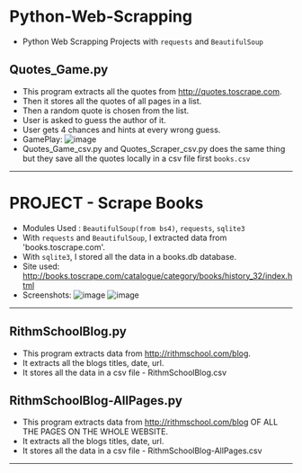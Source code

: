# Python-Web-Scrapping
- Python Web Scrapping Projects with ```requests``` and ```BeautifulSoup```
## Quotes_Game.py
- This program extracts all the quotes from http://quotes.toscrape.com.
- Then it stores all the quotes of all pages in a list.
- Then a random quote is chosen from the list.
- User is asked to guess the author of it.
- User gets 4 chances and hints at every wrong guess.
- GamePlay: ![image](https://user-images.githubusercontent.com/51286676/62729929-97da9700-ba3c-11e9-8256-7f692f66dcb0.png)
- Quotes_Game_csv.py and Quotes_Scraper_csv.py does the same thing but they save all the quotes locally in a csv file first ```books.csv```

**********************************************************************************************************************************

# PROJECT - Scrape Books
- Modules Used : ```BeautifulSoup(from bs4)```, ```requests```, ```sqlite3``` 
- With ```requests``` and ```BeautifulSoup```, I extracted data from 'books.toscrape.com'.
- With ```sqlite3```, I stored all the data in a books.db database.
- Site used: http://books.toscrape.com/catalogue/category/books/history_32/index.html
- Screenshots:
![image](https://user-images.githubusercontent.com/51286676/62729332-5eedf280-ba3b-11e9-807e-ad3da49ad97d.png)
![image](https://user-images.githubusercontent.com/51286676/62729409-83e26580-ba3b-11e9-9195-2e35ac1fd4c9.png)


**********************************************************************************************************************************
## RithmSchoolBlog.py
- This program extracts data from http://rithmschool.com/blog.
- It extracts all the blogs titles, date, url.
- It stores all the data in a csv file - RithmSchoolBlog.csv

## RithmSchoolBlog-AllPages.py
- This program extracts data from http://rithmschool.com/blog OF ALL THE PAGES ON THE WHOLE WEBSITE.
- It extracts all the blogs titles, date, url.
- It stores all the data in a csv file - RithmSchoolBlog-AllPages.csv

**********************************************************************************************************************************
